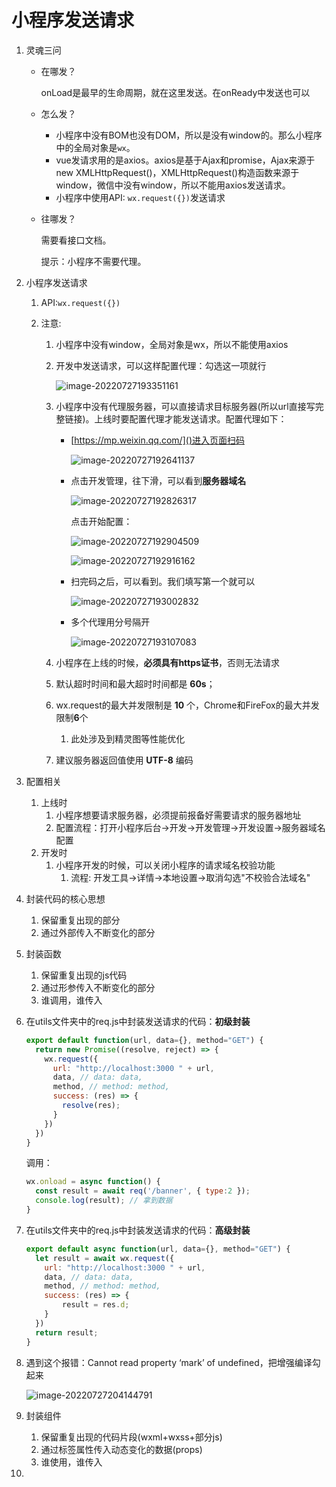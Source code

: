 # 小程序发送请求

1. 灵魂三问

   - 在哪发？

     onLoad是最早的生命周期，就在这里发送。在onReady中发送也可以

   - 怎么发？

     - 小程序中没有BOM也没有DOM，所以是没有window的。那么小程序中的全局对象是`wx`。
     - vue发请求用的是axios。axios是基于Ajax和promise，Ajax来源于new XMLHttpRequest()，XMLHttpRequest()构造函数来源于window，微信中没有window，所以不能用axios发送请求。
     - 小程序中使用API: `wx.request({})`发送请求

   - 往哪发？

     需要看接口文档。

     提示：小程序不需要代理。

1. 小程序发送请求
   
   1. API:`wx.request({})`
   
   2. 注意:
      1. 小程序中没有window，全局对象是wx，所以不能使用axios
      
      2. 开发中发送请求，可以这样配置代理：勾选这一项就行
      
         ![image-20220727193351161](05.小程序发送请求.assets/image-20220727193351161.png)
      
      3. 小程序中没有代理服务器，可以直接请求目标服务器(所以url直接写完整链接)。上线时要配置代理才能发送请求。配置代理如下：
      
         - [https://mp.weixin.qq.com/]()进入页面扫码
      
           ![image-20220727192641137](05.小程序发送请求.assets/image-20220727192641137.png)
      
         - 点击开发管理，往下滑，可以看到**服务器域名**
      
           ![image-20220727192826317](05.小程序发送请求.assets/image-20220727192826317.png)
      
           点击开始配置：
      
           ![image-20220727192904509](05.小程序发送请求.assets/image-20220727192904509.png)
      
           ![image-20220727192916162](05.小程序发送请求.assets/image-20220727192916162.png)
      
           
      
         - 扫完码之后，可以看到。我们填写第一个就可以
      
           ![image-20220727193002832](05.小程序发送请求.assets/image-20220727193002832.png)
      
         - 多个代理用分号隔开
      
           ![image-20220727193107083](05.小程序发送请求.assets/image-20220727193107083.png)
      
      4. 小程序在上线的时候，**必须具有https证书**，否则无法请求
      
      5. 默认超时时间和最大超时时间都是 **60s**；
      
      5. wx.request的最大并发限制是 **10** 个，Chrome和FireFox的最大并发限制**6**个
         1. 此处涉及到精灵图等性能优化
         
      6. 建议服务器返回值使用 **UTF-8** 编码
   
2. 配置相关
   1. 上线时
      1. 小程序想要请求服务器，必须提前报备好需要请求的服务器地址
      2. 配置流程：打开小程序后台->开发->开发管理->开发设置->服务器域名配置
   2. 开发时
      1. 小程序开发的时候，可以关闭小程序的请求域名校验功能
         1. 流程: 开发工具->详情->本地设置->取消勾选"不校验合法域名"
   
4. 封装代码的核心思想

   1. 保留重复出现的部分
   2. 通过外部传入不断变化的部分

5. 封装函数

   1. 保留重复出现的js代码
   2. 通过形参传入不断变化的部分
   3. 谁调用，谁传入

6. 在utils文件夹中的req.js中封装发送请求的代码：**初级封装**

   ```js
   export default function(url, data={}, method="GET") {
     return new Promise((resolve, reject) => {
       wx.request({
         url: "http://localhost:3000 " + url,
         data, // data: data,
         method, // method: method,
         success: (res) => {
           resolve(res);
         }
       })
     })
   }
   ```

   调用：

   ```js
   wx.onload = async function() {
     const result = await req('/banner', { type:2 });
     console.log(result); // 拿到数据
   }
   ```

   

7. 在utils文件夹中的req.js中封装发送请求的代码：**高级封装**

   ```js
   export default async function(url, data={}, method="GET") {
     let result = await wx.request({
       url: "http://localhost:3000 " + url,
       data, // data: data,
       method, // method: method,
       success: (res) => {
           result = res.d;
       }
     })
     return result;
   }
   ```
   
   
   
8. 遇到这个报错：Cannot read property ‘mark’ of undefined，把增强编译勾起来

   ![image-20220727204144791](05.小程序发送请求.assets/image-20220727204144791.png)

9. 封装组件

   1. 保留重复出现的代码片段(wxml+wxss+部分js)
   2. 通过标签属性传入动态变化的数据(props)
   3. 谁使用，谁传入

9. 
